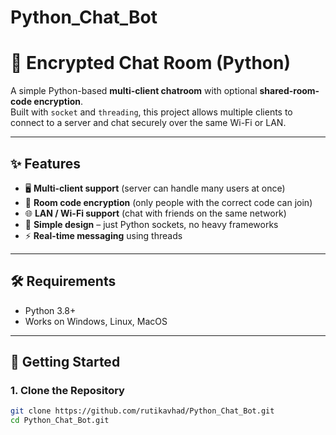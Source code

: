 # Python_Chat_Bot
# 🔐 Encrypted Chat Room (Python)

A simple Python-based **multi-client chatroom** with optional **shared-room-code encryption**.  
Built with `socket` and `threading`, this project allows multiple clients to connect to a server and chat securely over the same Wi-Fi or LAN.

---

## ✨ Features
- 🖥️ **Multi-client support** (server can handle many users at once)
- 🔑 **Room code encryption** (only people with the correct code can join)
- 🌐 **LAN / Wi-Fi support** (chat with friends on the same network)
- 🧩 **Simple design** – just Python sockets, no heavy frameworks
- ⚡ **Real-time messaging** using threads

---

## 🛠️ Requirements
- Python 3.8+  
- Works on Windows, Linux, MacOS

---

## 🚀 Getting Started

### 1. Clone the Repository
```bash
git clone https://github.com/rutikavhad/Python_Chat_Bot.git
cd Python_Chat_Bot.git

